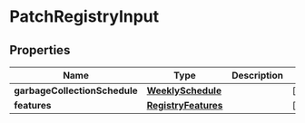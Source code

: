 

# PatchRegistryInput

## Properties

| Name | Type | Description | Notes |
| ------------ | ------------- | ------------- | ------------- |
| **garbageCollectionSchedule** | [**WeeklySchedule**](WeeklySchedule.md) |  |  [optional] |
| **features** | [**RegistryFeatures**](RegistryFeatures.md) |  |  [optional] |



